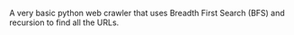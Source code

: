 A very basic python web crawler that uses Breadth First Search (BFS) and recursion to find all the URLs.
